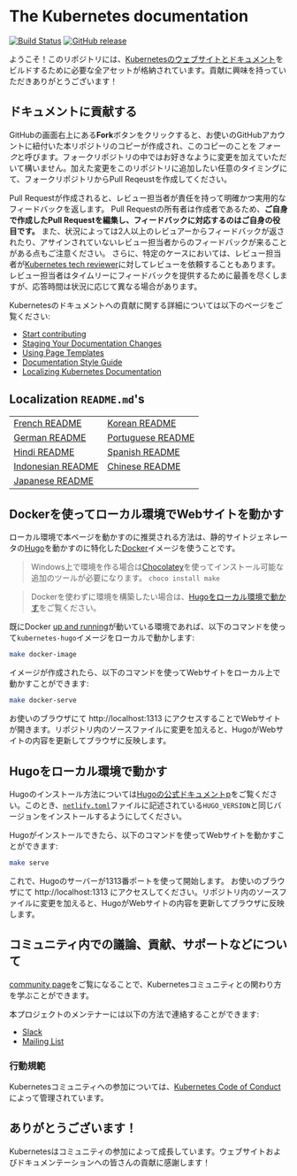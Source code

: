 # The Kubernetes documentation

[![Build Status](https://api.travis-ci.org/kubernetes/website.svg?branch=master)](https://travis-ci.org/kubernetes/website)
[![GitHub release](https://img.shields.io/github/release/kubernetes/website.svg)](https://github.com/kubernetes/website/releases/latest)

ようこそ！このリポジトリには、[Kubernetesのウェブサイトとドキュメント](https://kubernetes.io/)をビルドするために必要な全アセットが格納されています。貢献に興味を持っていただきありがとうございます！

## ドキュメントに貢献する

GitHubの画面右上にある**Fork**ボタンをクリックすると、お使いのGitHubアカウントに紐付いた本リポジトリのコピーが作成され、このコピーのことを*フォーク*と呼びます。フォークリポジトリの中ではお好きなように変更を加えていただいて構いません。加えた変更をこのリポジトリに追加したい任意のタイミングにて、フォークリポジトリからPull Reqeustを作成してください。

Pull Requestが作成されると、レビュー担当者が責任を持って明確かつ実用的なフィードバックを返します。
Pull Requestの所有者は作成者であるため、**ご自身で作成したPull Requestを編集し、フィードバックに対応するのはご自身の役目です。**
また、状況によっては2人以上のレビュアーからフィードバックが返されたり、アサインされていないレビュー担当者からのフィードバックが来ることがある点もご注意ください。
さらに、特定のケースにおいては、レビュー担当者が[Kubernetes tech reviewer](https://github.com/kubernetes/website/wiki/Tech-reviewers)に対してレビューを依頼することもあります。
レビュー担当者はタイムリーにフィードバックを提供するために最善を尽くしますが、応答時間は状況に応じて異なる場合があります。

Kubernetesのドキュメントへの貢献に関する詳細については以下のページをご覧ください:

* [Start contributing](https://kubernetes.io/docs/contribute/start/)
* [Staging Your Documentation Changes](http://kubernetes.io/docs/contribute/intermediate#view-your-changes-locally)
* [Using Page Templates](http://kubernetes.io/docs/contribute/style/page-templates/)
* [Documentation Style Guide](http://kubernetes.io/docs/contribute/style/style-guide/)
* [Localizing Kubernetes Documentation](https://kubernetes.io/docs/contribute/localization/)

## Localization `README.md`'s
|  |  |
|---|---|
|[French README](README-fr.md)|[Korean README](README-ko.md)|
|[German README](README-de.md)|[Portuguese README](README-pt.md)|
|[Hindi README](README-hi.md)|[Spanish README](README-es.md)|
|[Indonesian README](README-id.md)|[Chinese README](README-zh.md)|
|[Japanese README](README-ja.md)||

## Dockerを使ってローカル環境でWebサイトを動かす

ローカル環境で本ページを動かすのに推奨される方法は、静的サイトジェネレータの[Hugo](https://gohugo.io)を動かすのに特化した[Docker](https://docker.com)イメージを使うことです。

> Windows上で環境を作る場合は[Chocolatey](https://chocolatey.org)を使ってインストール可能な追加のツールが必要になります。 `choco install make`

> Dockerを使わずに環境を構築したい場合は、[Hugoをローカル環境で動かす](#running-the-site-locally-using-hugo)をご覧ください。

既にDocker [up and running](https://www.docker.com/get-started)が動いている環境であれば、以下のコマンドを使って`kubernetes-hugo`イメージをローカルで動かします:

```bash
make docker-image
```

イメージが作成されたら、以下のコマンドを使ってWebサイトをローカル上で動かすことができます:

```bash
make docker-serve
```

お使いのブラウザにて http://localhost:1313 にアクセスすることでWebサイトが開きます。リポジトリ内のソースファイルに変更を加えると、HugoがWebサイトの内容を更新してブラウザに反映します。

## Hugoをローカル環境で動かす

Hugoのインストール方法については[Hugoの公式ドキュメントp](https://gohugo.io/getting-started/installing/)をご覧ください。このとき、[`netlify.toml`](netlify.toml#L9)ファイルに記述されている`HUGO_VERSION`と同じバージョンをインストールするようにしてください。

Hugoがインストールできたら、以下のコマンドを使ってWebサイトを動かすことができます:

```bash
make serve
```

これで、Hugoのサーバーが1313番ポートを使って開始します。 お使いのブラウザにて http://localhost:1313 にアクセスしてください。リポジトリ内のソースファイルに変更を加えると、HugoがWebサイトの内容を更新してブラウザに反映します。

## コミュニティ内での議論、貢献、サポートなどについて

[community page](http://kubernetes.io/community/)をご覧になることで、Kubernetesコミュニティとの関わり方を学ぶことができます。

本プロジェクトのメンテナーには以下の方法で連絡することができます:

- [Slack](https://kubernetes.slack.com/messages/sig-docs)
- [Mailing List](https://groups.google.com/forum/#!forum/kubernetes-sig-docs)

### 行動規範

Kubernetesコミュニティへの参加については、[Kubernetes Code of Conduct](code-of-conduct.md)によって管理されています。

## ありがとうございます！

Kubernetesはコミュニティの参加によって成長しています。ウェブサイトおよびドキュメンテーションへの皆さんの貢献に感謝します！
